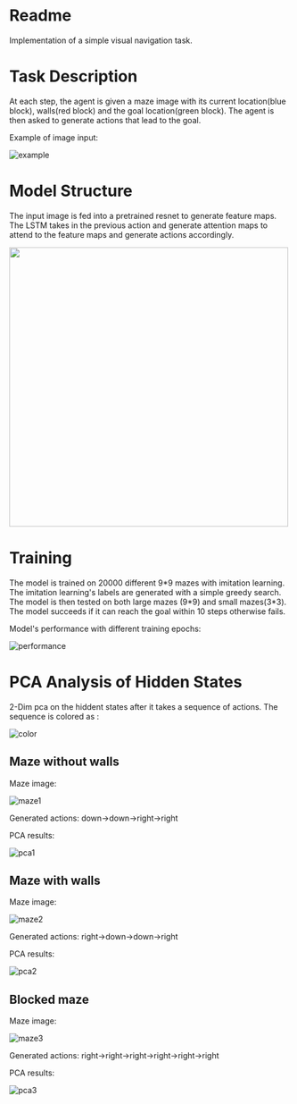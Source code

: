 # Readme
Implementation of a simple visual navigation task.

# Task Description
At each step, the agent is given a maze image with its current location(blue block), walls(red block) and the goal location(green block). The agent is then asked to generate actions that lead to the goal.

Example of image input:

![example](img/example.png)

# Model Structure
The input image is fed into a pretrained resnet to generate feature maps. The LSTM takes in the previous action and generate attention maps to attend to the feature maps and generate actions accordingly.

<img src="img/structure.png" width="500" >

# Training
The model is trained on 20000 different 9*9 mazes with imitation learning. The imitation learning's labels are generated  with a simple greedy search. The model is then tested on both large mazes (9\*9) and small mazes(3\*3). The model succeeds if it can reach the goal within 10 steps otherwise fails.

Model's performance with different training epochs:

![performance](img/train_perform.png)

# PCA Analysis of Hidden States
2-Dim pca on the hiddent states after it takes a sequence of actions. The sequence is colored as :

![color](img/color.png)

## Maze without walls
Maze image:

![maze1](img/maze_wo_wall.png)

Generated actions: down->down->right->right

PCA results:

![pca1](img/pca_wo_wall.png)

## Maze with walls
Maze image:

![maze2](img/maze_w_wall.png)

Generated actions: right->down->down->right

PCA results:

![pca2](img/pca_w_wall.png)

## Blocked maze
Maze image:

![maze3](img/maze_blocked.png)

Generated actions: right->right->right->right->right->right

PCA results:

![pca3](img/pca_blocked.png)